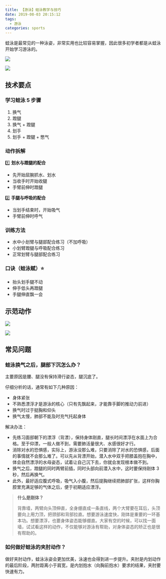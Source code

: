 ```yaml
---
title: 【游泳】蛙泳教学与技巧
date: 2019-08-03 20:15:12
tags:
  - 游泳
categories: sports
---
```


蛙泳是最常见的一种泳姿，非常实用也比较容易掌握，因此很多初学者都是从蛙泳开始学习游泳的。

![](/images/sports/Arena_游泳_蛙泳动画.gif)

![](/images/sports/Arena_游泳_蛙泳肌肉发力.webp)

## 技术要点

### 学习蛙泳 5 步骤

1. 换气
2. 蹬腿
3. 换气 + 蹬腿
4. 划手
5. 划手 + 蹬腿 + 憋气

### 动作拆解

:one: **划水与蹬腿的配合**

- 先开始屈腕抓水、划水
- 当收手时开始收腿
- 手臂前伸时蹬腿

:two: **手腿与呼吸的配合**

- 当划手结束时，开始吸气
- 手臂前伸时呼气


### 训练方法

- 水中小划臂与腿部配合练习（不加呼吸）
- 小划臂蹬腿与呼吸配合练习
- 正常划臂与腿部配合练习


### 口诀（蛙泳赋）:star:

- 抬头划手腿不动
- 伸手低头再蹬腿
- 手腿伸直飘一会


## 示范动作

![](/images/sports/蛙泳_女生示范1.gif)



![](/images/sports/蛙泳_女生示范2.gif)



## 常见问题


### 蛙泳换气之后，腿部下沉怎么办？

主要原因是腰、腿没有保持滑行姿态，腿沉底了。

仔细分析的话，通常有如下几种原因：

- 身体紧张
- 不熟悉漂浮才是游泳的核心（只有先飘起来，才能靠手脚的推动力前进）
- 换气时过于挺胸和仰头
- 换气太慢，肺部不能及时充气托起身体



解决办法：

- 先练习面部朝下的漂浮（背漂），保持身体刚直，腿长时间漂浮在水面上为合格。至于仰漂，一般人做不到，需要肺活量很大、水感很好才行。
- 消除对水的恐惧感，实际上，游泳没那么难，只要消除了对水的恐惧感，后面的事情就不会那么难了。可以先从背漂开始，潜入水中双手把膝盖抱在胸中，体会自然漂浮的水母姿态，试着让自己沉下去，你就会发现根本做不到。
- 换气之后，蹬腿的同时两臂前插，同时头部向前潜入水中，这时要保持刚体 3 秒，然后再换气。
- 此外，最好适应腹式呼吸，吸气入小腹，然后提胸继续把肺部扩张，这样你胸腔里充满足够的气体之后，便于初期适应漂浮。



> **什么是刚体？**
>
> 背靠墙，两臂向头顶伸直，全身绷直成一条直线，两个大臂要在耳后，头顶要向上用力顶，把颈部和背部拉直。想要游泳速度快，刚体是重要的一环基本功。想要漂浮，也要身体姿态能够绷直。大家有空的时候，可以找一面墙，试试看这样的动作，不仅能够对游泳有帮助，对身体姿态的矫正也是很有帮助的。



### 如何做好蛙泳的夹肘动作？

做好夹肘动作，蛙泳泳姿会更加优美，泳速也会得到进一步提升。夹肘是内划动作的最后阶段，两肘距离小于肩宽，是内划抱水（向胸前抱水）要求的结果，夹肘要快速有力。

